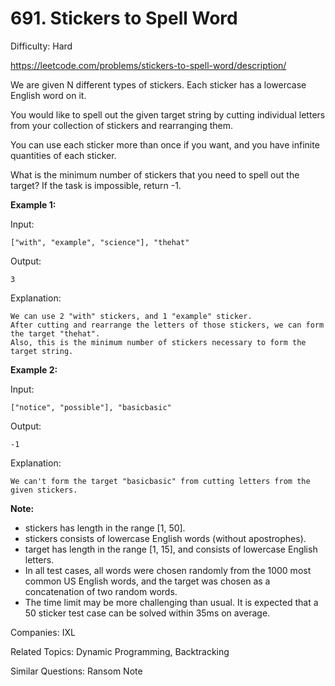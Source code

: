 # 691. Stickers to Spell Word

Difficulty: Hard

https://leetcode.com/problems/stickers-to-spell-word/description/

We are given N different types of stickers. Each sticker has a lowercase English word on it.

You would like to spell out the given target string by cutting individual letters from your collection of stickers and rearranging them.

You can use each sticker more than once if you want, and you have infinite quantities of each sticker.

What is the minimum number of stickers that you need to spell out the target? If the task is impossible, return -1.

**Example 1:**

Input:
```
["with", "example", "science"], "thehat"
```
Output:
```
3
```
Explanation:
```
We can use 2 "with" stickers, and 1 "example" sticker.
After cutting and rearrange the letters of those stickers, we can form the target "thehat".
Also, this is the minimum number of stickers necessary to form the target string.
```
**Example 2:**

Input:
```
["notice", "possible"], "basicbasic"
```
Output:
```
-1
```
Explanation:
```
We can't form the target "basicbasic" from cutting letters from the given stickers.
```
**Note:**

* stickers has length in the range [1, 50].
* stickers consists of lowercase English words (without apostrophes).
* target has length in the range [1, 15], and consists of lowercase English letters.
* In all test cases, all words were chosen randomly from the 1000 most common US English words, and the target was chosen as a concatenation of two random words.
* The time limit may be more challenging than usual. It is expected that a 50 sticker test case can be solved within 35ms on average.

Companies: IXL

Related Topics: Dynamic Programming, Backtracking

Similar Questions: Ransom Note
